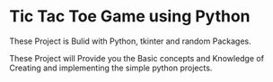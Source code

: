 # Tic Tac Toe Game using Python
<p>These Project is Bulid with Python, tkinter and random Packages.</p>
<P>These Project will Provide you the Basic concepts and Knowledge of Creating and implementing the simple python projects. </P>
